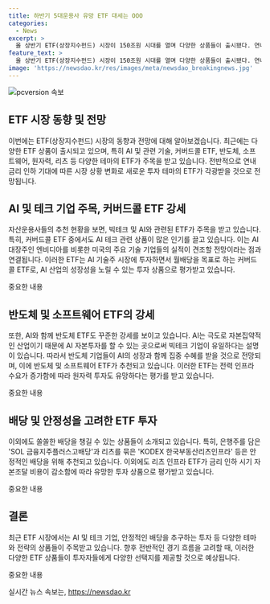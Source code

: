 ```yaml
---
title: 하반기 5대운용사 유망 ETF 대세는 OOO
categories:
  - News
excerpt: >
  올 상반기 ETF(상장지수펀드) 시장이 150조원 시대를 열며 다양한 상품들이 출시됐다. 연내 금리 인하 기대 속에서 미래에셋, 삼성 등 국내 자산운용사는 AI 테크 및 원자력 ETF를 강력 추천했다. AI 대장주 엔비디아의 성장과 더불어 AI와 함께 성장하는 반도체 ETF도 주목 받는 가운데, 커버드콜 ETF도 눈길을 끈다. 주요 ETF는 신한자산운용의 AI 소프트웨어, KB자산운용의 글로벌 원자력 등이다. 또한, 삼성자산운용과 미래에셋자산운용은 미 증시에 투자하는 커버드콜 ETF를 추천했다. 기대 수익률과 안정적인 배당을 중점으로 선택됐으며, 전력 인프라 투자 수요도 커질 전망이다.
feature_text: >
  올 상반기 ETF(상장지수펀드) 시장이 150조원 시대를 열며 다양한 상품들이 출시됐다. 연내 금리 인하 기대 속에서 미래에셋, 삼성 등 국내 자산운용사는 AI 테크 및 원자력 ETF를 강력 추천했다. AI 대장주 엔비디아의 성장과 더불어 AI와 함께 성장하는 반도체 ETF도 주목 받는 가운데, 커버드콜 ETF도 눈길을 끈다. 주요 ETF는 신한자산운용의 AI 소프트웨어, KB자산운용의 글로벌 원자력 등이다. 또한, 삼성자산운용과 미래에셋자산운용은 미 증시에 투자하는 커버드콜 ETF를 추천했다. 기대 수익률과 안정적인 배당을 중점으로 선택됐으며, 전력 인프라 투자 수요도 커질 전망이다.
image: 'https://newsdao.kr/res/images/meta/newsdao_breakingnews.jpg'
---
```


<p><img src="https://newsdao.kr/res/images/meta/newsdao_breakingnews.jpg" alt="pcversion 속보" /></p>

<h2 data-ke-size="size26">ETF 시장 동향 및 전망</h2>

<p>이번에는 ETF(상장지수펀드) 시장의 동향과 전망에 대해 알아보겠습니다. 최근에는 다양한 ETF 상품이 출시되고 있으며, 특히 AI 및 관련 기술, 커버드콜 ETF, 반도체, 소프트웨어, 원자력, 리츠 등 다양한 테마의 ETF가 주목을 받고 있습니다. 전반적으로 연내 금리 인하 기대에 따른 시장 상황 변화로 새로운 투자 테마의 ETF가 각광받을 것으로 전망됩니다.</p>

<p data-ke-size="size16"></p>

<h2 data-ke-size="size24">AI 및 테크 기업 주목, 커버드콜 ETF 강세</h2>

<p>자산운용사들의 추천 현황을 보면, 빅테크 및 AI와 관련된 ETF가 주목을 받고 있습니다. 특히, 커버드콜 ETF 중에서도 AI 테크 관련 상품이 많은 인기를 끌고 있습니다. 이는 AI 대장주인 엔비디아를 비롯한 미국의 주요 기술 기업들의 실적이 견조할 전망이라는 점과 연결됩니다. 이러한 ETF는 AI 기술주 시장에 투자하면서 월배당을 목표로 하는 커버드콜 ETF로, AI 산업의 성장성을 노릴 수 있는 투자 상품으로 평가받고 있습니다.</p>

<p>중요한 내용</p>

<h2 data-ke-size="size24">반도체 및 소프트웨어 ETF의 강세</h2>

<p>또한, AI와 함께 반도체 ETF도 꾸준한 강세를 보이고 있습니다. AI는 극도로 자본집약적인 산업이기 때문에 AI 자본투자를 할 수 있는 곳으로써 빅테크 기업이 유일하다는 설명이 있습니다. 따라서 반도체 기업들이 AI의 성장과 함께 집중 수혜를 받을 것으로 전망되며, 이에 반도체 및 소프트웨어 ETF가 추천되고 있습니다. 이러한 ETF는 전력 인프라 수요가 증가함에 따라 원자력 투자도 유망하다는 평가를 받고 있습니다.</p>

<p>중요한 내용</p>

<h2 data-ke-size="size24">배당 및 안정성을 고려한 ETF 투자</h2>

<p>이외에도 쏠쏠한 배당을 챙길 수 있는 상품들이 소개되고 있습니다. 특히, 은행주를 담은 'SOL 금융지주플러스고배당'과 리츠를 묶은 'KODEX 한국부동산리츠인프라' 등은 안정적인 배당을 위해 추천되고 있습니다. 이외에도 리츠 인프라 ETF가 금리 인하 시기 자본조달 비용이 감소함에 따라 유망한 투자 상품으로 평가받고 있습니다.</p>

<p>중요한 내용</p>

<p data-ke-size="size16"></p>

<h2 data-ke-size="size24">결론</h2>

<p>최근 ETF 시장에서는 AI 및 테크 기업, 안정적인 배당을 추구하는 투자 등 다양한 테마와 전략의 상품들이 주목받고 있습니다. 향후 전반적인 경기 흐름을 고려할 때, 이러한 다양한 ETF 상품들이 투자자들에게 다양한 선택지를 제공할 것으로 예상됩니다.</p>

<p>중요한 내용</p>
실시간 뉴스 속보는, <a href="https://newsdao.kr" rel="dofollow">https://newsdao.kr</a>


